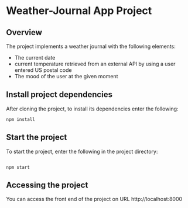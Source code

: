 # Weather-Journal App Project

## Overview

The project implements a weather journal with the following elements: 

- The current date
- current temperature retrieved from an external API by using 
a user entered US postal code 
- The mood of the user at the given moment

## Install project dependencies
After cloning the project, to install its dependencies enter the following: 

```
npm install

```

## Start the project 

To start the project, enter the following in the project directory:

```

npm start

```

## Accessing the project

You can access the front end of the project on URL http://localhost:8000

